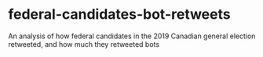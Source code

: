 # federal-candidates-bot-retweets
An analysis of how federal candidates in the 2019 Canadian general election retweeted, and how much they retweeted bots
